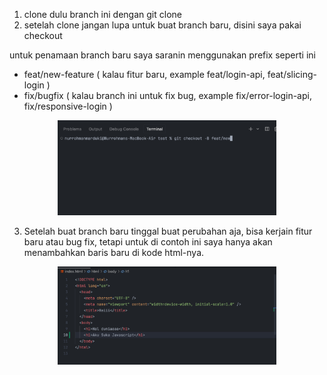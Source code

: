 1. clone dulu branch ini dengan git clone
2. setelah clone jangan lupa untuk buat branch baru, disini saya pakai checkout

untuk penamaan branch baru saya saranin menggunakan prefix seperti ini

- feat/new-feature ( kalau fitur baru, example feat/login-api, feat/slicing-login )
- fix/bugfix ( kalau branch ini untuk fix bug, example fix/error-login-api, fix/responsive-login )

<p align="center">
  <img src="./img/Screenshot 2025-09-04 at 07.07.37.png" width="350" title="hover text">
</p>

3. Setelah buat branch baru tinggal buat perubahan aja, bisa kerjain fitur baru atau bug fix, tetapi untuk di contoh ini saya hanya akan menambahkan baris baru di kode html-nya.
<p align="center">
  <img src="./img/Screenshot 2025-09-04 at 07.14.07.png" width="350" title="hover text">
</p>
